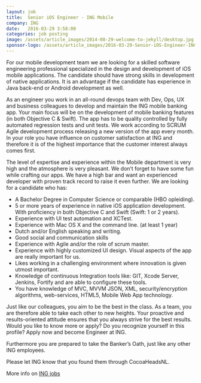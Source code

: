 ```yaml
---
layout: job
title:  Senior iOS Engineer - ING Mobile
company: ING
date:   2016-03-29 3:58:00
categories: job posting
image: /assets/article_images/2014-08-29-welcome-to-jekyll/desktop.jpg
sponsor-logo: /assets/article_images/2016-03-29-Senior-iOS-Engineer-ING-Mobile/logo-ing.png
---
```


For our mobile development team we are looking for a skilled software engineering professional specialized in the design and development of iOS mobile applications. The candidate should have strong skills in development of native applications. It is an advantage if the candidate has experience in Java back-end or Android development as well.

As an engineer you work in an all-round devops team with Dev, Ops, UX and business colleagues to develop and maintain the ING mobile banking app. Your main focus will be on the development of mobile banking features (in both Objective C & Swift). The app has to be quality controlled by fully automated regression tests and unit tests. We work according to SCRUM Agile development process releasing a new version of the app every month.  In your role you have influence on customer satisfaction at ING and therefore it is of the highest importance that the customer interest always comes first.

The level of expertise and experience within the Mobile department is very high and the atmosphere is very pleasant. We don’t forget to have some fun while crafting our apps.  We have a high bar and want an experienced developer with proven track record to raise it even further.
We are looking for a candidate who has:

- A Bachelor Degree in Computer Science or comparable (HBO opleiding).
- 5 or more years of experience in native iOS application development. With proficiency in both Objective C and Swift (Swift: 1 or 2 years).
- Experience with UI test automation and XCTest.
- Experience with Mac OS X and the command line. (at least 1 year)
- Dutch and/or English speaking and writing.
- Good social and communication skills
- Experience with Agile and/or the role of scrum master.
- Experience with highly customized UI design. Visual aspects of the app are really important for us.
- Likes working in a challenging environment where innovation is given utmost important.
- Knowledge of continuous Integration tools like: GIT, Xcode Server, Jenkins, Fortify and are able to configure these tools.
- You have knowledge of MVC, MVVM JSON, XML, security/encryption algorithms, web-services, HTML5, Mobile Web App technology.

Just like our colleagues, you aim to be the best in the class. As a team, you are therefore able to take each other to new heights. Your proactive and results-oriented attitude ensures that you always strive for the best results. Would you like to know more or apply? Do you recognize yourself in this profile? Apply now and become Engineer at ING.

Furthermore you are prepared to take the Banker’s Oath, just like any other ING employees.

Please let ING know that you found them through CocoaHeadsNL.

More info on [ING jobs](https://www.ing.jobs/Netherlands/Vacancies/Vacancy/Senior-iOS-Engineer-ING-Mobile-2.htm?org=searchresult)
